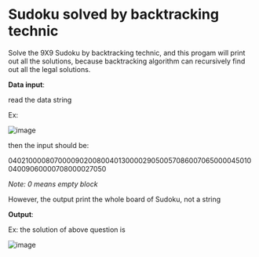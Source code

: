 # Sudoku solved by backtracking technic

Solve the 9X9 Sudoku by backtracking technic, and this progam will print out all the solutions, because backtracking algorithm can recursively find out all the legal solutions.

<b>Data input</b>:

read the data string

Ex:

![image](https://github.com/JasonEricZhan/Algorithms/blob/master/sudoku/problem.png)

then the input should be:

040210000807000090200800401300002905005708600706500004501004009060000708000027050

_Note: 0 means empty block_

However, the output print the whole board of Sudoku, not a string

<b>Output</b>:


Ex: the solution of above question is

![image](https://github.com/JasonEricZhan/Algorithms/blob/master/sudoku/solution.png)

